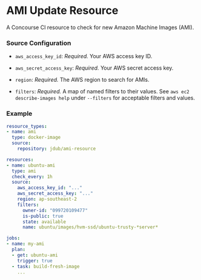 # AMI Update Resource

A Concourse CI resource to check for new Amazon Machine Images (AMI).

### Source Configuration

- `aws_access_key_id`: *Required.* Your AWS access key ID.

- `aws_secret_access_key`: *Required.* Your AWS secret access key.

- `region`: *Required.* The AWS region to search for AMIs.

- `filters`: *Required.* A map of named filters to their values. See `aws ec2 describe-images help` under `--filters` for acceptable filters and values.

### Example

```yaml
resource_types:
- name: ami
  type: docker-image
  source:
    repository: jdub/ami-resource

resources:
- name: ubuntu-ami
  type: ami
  check_every: 1h
  source:
    aws_access_key_id: "..."
    aws_secret_access_key: "..."
    region: ap-southeast-2
    filters:
      owner-id: "099720109477"
      is-public: true
      state: available
      name: ubuntu/images/hvm-ssd/ubuntu-trusty-*server*

jobs:
- name: my-ami
  plan:
  - get: ubuntu-ami
    trigger: true
  - task: build-fresh-image
    ...
```
